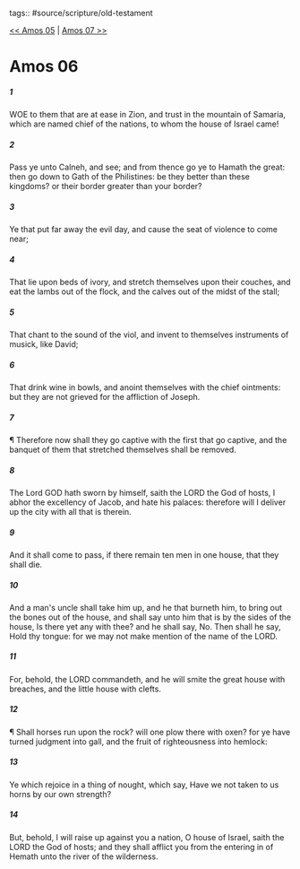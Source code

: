 tags:: #source/scripture/old-testament

[<< Amos 05](/Old_Testament/30_Amos/Amos_05.md) | [Amos 07 >>](/Old_Testament/30_Amos/Amos_07.md)

# Amos 06

##### 1

WOE to them that are at ease in Zion, and trust in the mountain of Samaria, which are named chief of the nations, to whom the house of Israel came!

##### 2

Pass ye unto Calneh, and see; and from thence go ye to Hamath the great: then go down to Gath of the Philistines: be they better than these kingdoms? or their border greater than your border?

##### 3

Ye that put far away the evil day, and cause the seat of violence to come near;

##### 4

That lie upon beds of ivory, and stretch themselves upon their couches, and eat the lambs out of the flock, and the calves out of the midst of the stall;

##### 5

That chant to the sound of the viol, and invent to themselves instruments of musick, like David;

##### 6

That drink wine in bowls, and anoint themselves with the chief ointments: but they are not grieved for the affliction of Joseph.

##### 7

¶ Therefore now shall they go captive with the first that go captive, and the banquet of them that stretched themselves shall be removed.

##### 8

The Lord GOD hath sworn by himself, saith the LORD the God of hosts, I abhor the excellency of Jacob, and hate his palaces: therefore will I deliver up the city with all that is therein.

##### 9

And it shall come to pass, if there remain ten men in one house, that they shall die.

##### 10

And a man's uncle shall take him up, and he that burneth him, to bring out the bones out of the house, and shall say unto him that is by the sides of the house, Is there yet any with thee? and he shall say, No. Then shall he say, Hold thy tongue: for we may not make mention of the name of the LORD.

##### 11

For, behold, the LORD commandeth, and he will smite the great house with breaches, and the little house with clefts.

##### 12

¶ Shall horses run upon the rock? will one plow there with oxen? for ye have turned judgment into gall, and the fruit of righteousness into hemlock:

##### 13

Ye which rejoice in a thing of nought, which say, Have we not taken to us horns by our own strength?

##### 14

But, behold, I will raise up against you a nation, O house of Israel, saith the LORD the God of hosts; and they shall afflict you from the entering in of Hemath unto the river of the wilderness.
